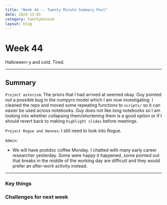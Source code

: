 ```yaml
---
title: "Week 44 -- Twenty Minute Summary Post"
date: 2024-11-01
category: twentyminsum
layout: blog
---
```

# Week 44
Halloween-y and cold. Tired.

---
## Summary
`Project asterism`: The priors that I had arrived at seemed okay. Guy pointed out a possible bug in the numpyro model which I am now investigating.
I cleaned the repo and moved some repeating functions to `scripts/` so it can easier be used across notebooks.
Guy does not like long notebooks so I am looking into whether collapsing them/shortening them is a good option or if I should revert back to making `highlight slides` before meetings.

`Project Rogue and Hennes`: I still need to look into Rogue.

`Admin`:
- We will have postdoc coffee Monday. I chatted with many early career researcher yesterday. Some were happy it happened, some pointed out that breaks in the middle of the working day are difficult and they would prefer an after-work activity instead.

---

### Key things


### Challenges for next week
